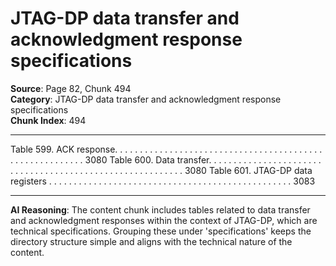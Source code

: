# JTAG-DP data transfer and acknowledgment response specifications

**Source**: Page 82, Chunk 494  
**Category**: JTAG-DP data transfer and acknowledgment response specifications  
**Chunk Index**: 494

---

Table 599. ACK response. . . . . . . . . . . . . . . . . . . . . . . . . . . . . . . . . . . . . . . . . . . . . . . . . . . . . . . . . 3080
Table 600. Data transfer. . . . . . . . . . . . . . . . . . . . . . . . . . . . . . . . . . . . . . . . . . . . . . . . . . . . . . . . . . 3080
Table 601. JTAG-DP data registers . . . . . . . . . . . . . . . . . . . . . . . . . . . . . . . . . . . . . . . . . . . . . . . . . 3083

---

**AI Reasoning**: The content chunk includes tables related to data transfer and acknowledgment responses within the context of JTAG-DP, which are technical specifications. Grouping these under 'specifications' keeps the directory structure simple and aligns with the technical nature of the content.
